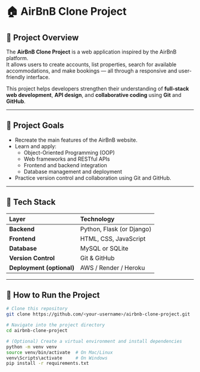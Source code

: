 # 🏠 AirBnB Clone Project

## 📘 Project Overview
The **AirBnB Clone Project** is a web application inspired by the AirBnB platform.  
It allows users to create accounts, list properties, search for available accommodations, and make bookings — all through a responsive and user-friendly interface.

This project helps developers strengthen their understanding of **full-stack web development**, **API design**, and **collaborative coding** using **Git** and **GitHub**.

---

## 🎯 Project Goals
- Recreate the main features of the AirBnB website.
- Learn and apply:
  - Object-Oriented Programming (OOP)
  - Web frameworks and RESTful APIs
  - Frontend and backend integration
  - Database management and deployment
- Practice version control and collaboration using Git and GitHub.

---

## 🧰 Tech Stack

| Layer | Technology |
|:------|:------------|
| **Backend** | Python, Flask (or Django) |
| **Frontend** | HTML, CSS, JavaScript |
| **Database** | MySQL or SQLite |
| **Version Control** | Git & GitHub |
| **Deployment (optional)** | AWS / Render / Heroku |

---

## 🚀 How to Run the Project
```bash
# Clone this repository
git clone https://github.com/<your-username>/airbnb-clone-project.git

# Navigate into the project directory
cd airbnb-clone-project

# (Optional) Create a virtual environment and install dependencies
python -m venv venv
source venv/bin/activate  # On Mac/Linux
venv\Scripts\activate     # On Windows
pip install -r requirements.txt
